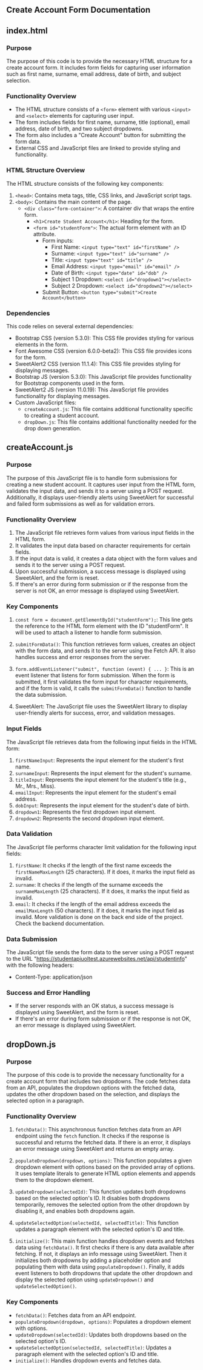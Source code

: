 ## Create Account Form Documentation

## index.html

### Purpose
The purpose of this code is to provide the necessary HTML structure for a create account form. It includes form fields for capturing user information such as first name, surname, email address, date of birth, and subject selection.

### Functionality Overview
- The HTML structure consists of a `<form>` element with various `<input>` and `<select>` elements for capturing user input.
- The form includes fields for first name, surname, title (optional), email address, date of birth, and two subject dropdowns.
- The form also includes a "Create Account" button for submitting the form data.
- External CSS and JavaScript files are linked to provide styling and functionality.

### HTML Structure Overview
The HTML structure consists of the following key components:

1. `<head>`: Contains meta tags, title, CSS links, and JavaScript script tags.
2. `<body>`: Contains the main content of the page.
   - `<div class="form-container">`: A container div that wraps the entire form.
     - `<h1>Create Student Account</h1>`: Heading for the form.
     - `<form id="studentForm">`: The actual form element with an ID attribute.
       - Form inputs:
         - First Name: `<input type="text" id="firstName" />`
         - Surname: `<input type="text" id="surname" />`
         - Title: `<input type="text" id="title" />`
         - Email Address: `<input type="email" id="email" />`
         - Date of Birth: `<input type="date" id="dob" />`
         - Subject 1 Dropdown: `<select id="dropdown1"></select>`
         - Subject 2 Dropdown: `<select id="dropdown2"></select>`
       - Submit Button: `<button type="submit">Create Account</button>`

### Dependencies
This code relies on several external dependencies:

- Bootstrap CSS (version 5.3.0): This CSS file provides styling for various elements in the form.
- Font Awesome CSS (version 6.0.0-beta2): This CSS file provides icons for the form.
- SweetAlert2 CSS (version 11.1.4): This CSS file provides styling for displaying messages.
- Bootstrap JS (version 5.3.0): This JavaScript file provides functionality for Bootstrap components used in the form.
- SweetAlert2 JS (version 11.0.19): This JavaScript file provides functionality for displaying messages.
- Custom JavaScript files:
  - `createAccount.js`: This file contains additional functionality specific to creating a student account.
  - `dropDown.js`: This file contains additional functionality needed for the drop down generation.



## createAccount.js

### Purpose
The purpose of this JavaScript file is to handle form submissions for creating a new student account. It captures user input from the HTML form, validates the input data, and sends it to a server using a POST request. Additionally, it displays user-friendly alerts using SweetAlert for successful and failed form submissions as well as for validation errors.

### Functionality Overview
1. The JavaScript file retrieves form values from various input fields in the HTML form.
2. It validates the input data based on character requirements for certain fields.
3. If the input data is valid, it creates a data object with the form values and sends it to the server using a POST request.
4. Upon successful submission, a success message is displayed using SweetAlert, and the form is reset.
5. If there's an error during form submission or if the response from the server is not OK, an error message is displayed using SweetAlert.

### Key Components
1. `const form = document.getElementById("studentForm");`: This line gets the reference to the HTML form element with the ID "studentForm". It will be used to attach a listener to handle form submission.

2. `submitFormData()`: This function retrieves form values, creates an object with the form data, and sends it to the server using the Fetch API. It also handles success and error responses from the server.

3. `form.addEventListener("submit", function (event) { ... }`: This is an event listener that listens for form submission. When the form is submitted, it first validates the form input for character requirements, and if the form is valid, it calls the `submitFormData()` function to handle the data submission.

4. SweetAlert: The JavaScript file uses the SweetAlert library to display user-friendly alerts for success, error, and validation messages.

### Input Fields
The JavaScript file retrieves data from the following input fields in the HTML form:
1. `firstNameInput`: Represents the input element for the student's first name.
2. `surnameInput`: Represents the input element for the student's surname.
3. `titleInput`: Represents the input element for the student's title (e.g., Mr., Mrs., Miss).
4. `emailInput`: Represents the input element for the student's email address.
5. `dobInput`: Represents the input element for the student's date of birth.
6. `dropdown1`: Represents the first dropdown input element.
7. `dropdown2`: Represents the second dropdown input element.

### Data Validation
The JavaScript file performs character limit validation for the following input fields:
1. `firstName`: It checks if the length of the first name exceeds the `firstNameMaxLength` (25 characters). If it does, it marks the input field as invalid.
2. `surname`: It checks if the length of the surname exceeds the `surnameMaxLength` (25 characters). If it does, it marks the input field as invalid.
3. `email`: It checks if the length of the email address exceeds the `emailMaxLength` (50 characters). If it does, it marks the input field as invalid.
More validation is done on the back end side of the project. Check the backend documentation.

### Data Submission
The JavaScript file sends the form data to the server using a POST request to the URL "https://studentapiuoltest.azurewebsites.net/api/studentinfo" with the following headers:
- Content-Type: application/json

### Success and Error Handling
- If the server responds with an OK status, a success message is displayed using SweetAlert, and the form is reset.
- If there's an error during form submission or if the response is not OK, an error message is displayed using SweetAlert.


## dropDown.js

### Purpose
The purpose of this code is to provide the necessary functionality for a create account form that includes two dropdowns. The code fetches data from an API, populates the dropdown options with the fetched data, updates the other dropdown based on the selection, and displays the selected option in a paragraph.

### Functionality Overview
1. `fetchData()`: This asynchronous function fetches data from an API endpoint using the `fetch` function. It checks if the response is successful and returns the fetched data. If there is an error, it displays an error message using SweetAlert and returns an empty array.

2. `populateDropdown(dropdown, options)`: This function populates a given dropdown element with options based on the provided array of options. It uses template literals to generate HTML option elements and appends them to the dropdown element.

3. `updateDropdown(selectedId)`: This function updates both dropdowns based on the selected option's ID. It disables both dropdowns temporarily, removes the selected option from the other dropdown by disabling it, and enables both dropdowns again.

4. `updateSelectedOption(selectedId, selectedTitle)`: This function updates a paragraph element with the selected option's ID and title.

5. `initialize()`: This main function handles dropdown events and fetches data using `fetchData()`. It first checks if there is any data available after fetching. If not, it displays an info message using SweetAlert. Then it initializes both dropdowns by adding a placeholder option and populating them with data using `populateDropdown()`. Finally, it adds event listeners to both dropdowns that update the other dropdown and display the selected option using `updateDropdown()` and `updateSelectedOption()`.

### Key Components
- `fetchData()`: Fetches data from an API endpoint.
- `populateDropdown(dropdown, options)`: Populates a dropdown element with options.
- `updateDropdown(selectedId)`: Updates both dropdowns based on the selected option's ID.
- `updateSelectedOption(selectedId, selectedTitle)`: Updates a paragraph element with the selected option's ID and title.
- `initialize()`: Handles dropdown events and fetches data.

